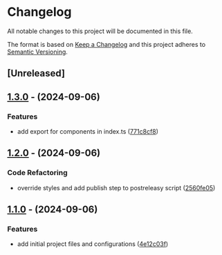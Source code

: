 # Changelog

All notable changes to this project will be documented in this file.

The format is based on [Keep a Changelog](http://keepachangelog.com/en/1.0.0/)
and this project adheres to [Semantic Versioning](http://semver.org/spec/v2.0.0.html).

## [Unreleased]

## [1.3.0](https://github.com/Maik3345/projex-web-components/compare/v1.2.0...v1.3.0) - (2024-09-06)

### Features

* add export for components in index.ts ([771c8cf8](https://github.com/Maik3345/projex-web-components/commit/771c8cf89bf4af1de3ce0084356b638c474e00c3))


## [1.2.0](https://github.com/Maik3345/projex-web-components/compare/v1.1.0...v1.2.0) - (2024-09-06)

### Code Refactoring

* override styles and add publish step to postreleasy script ([2560fe05](https://github.com/Maik3345/projex-web-components/commit/2560fe05a59906cfea1c62e79a37b67eb85e684f))


## [1.1.0](https://github.com/Maik3345/projex-web-components/releases/tag/v1.1.0) - (2024-09-06)

### Features

* add initial project files and configurations ([4e12c03f](https://github.com/Maik3345/projex-web-components/commit/4e12c03f728cd18fc6630e751eec780d485f0365))

